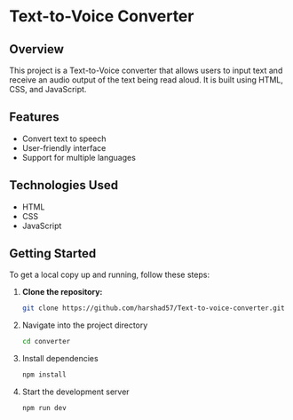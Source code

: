# Text-to-Voice Converter

## Overview
This project is a Text-to-Voice converter that allows users to input text and receive an audio output of the text being read aloud. It is built using HTML, CSS, and JavaScript.

## Features
- Convert text to speech
- User-friendly interface
- Support for multiple languages

## Technologies Used
- HTML
- CSS
- JavaScript

## Getting Started

To get a local copy up and running, follow these steps:

1. **Clone the repository:**
   ```bash
   git clone https://github.com/harshad57/Text-to-voice-converter.git

2. Navigate into the project directory
   ```bash
   cd converter

3. Install dependencies
   ```bash 
   npm install

4. Start the development server
   ```bash
   npm run dev


